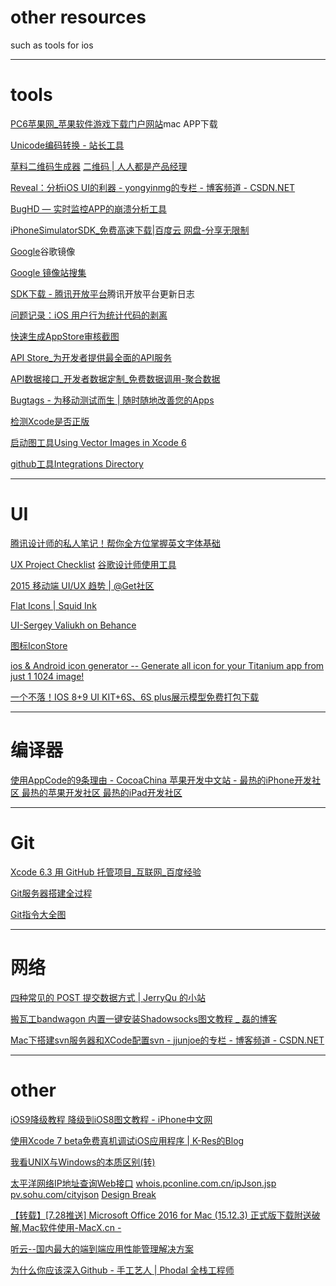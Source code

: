 # other resources
such as tools for ios
***
# tools
[PC6苹果网_苹果软件游戏下载门户网站](http://www.pc6.com/apple/)mac APP下载

[Unicode编码转换 - 站长工具](http://tool.chinaz.com/Tools/Unicode.aspx)

[草料二维码生成器](http://cli.im/)
[二维码 | 人人都是产品经理](http://www.woshipm.com/tag/%E4%BA%8C%E7%BB%B4%E7%A0%81)

[Reveal：分析iOS UI的利器 - yongyinmg的专栏 - 博客频道 - CSDN.NET](http://blog.csdn.net/yongyinmg/article/details/39293015)

[BugHD — 实时监控APP的崩溃分析工具](http://bughd.com/)

[iPhoneSimulatorSDK_免费高速下载|百度云 网盘-分享无限制](http://pan.baidu.com/s/1jGqzun0#path=%252FiPhoneSimulatorSDK)

[Google](https://g.wen.lu/)谷歌镜像

[Google 镜像站搜集](http://www.cocoachina.com/programmer/20150611/12117.html)

[SDK下载 - 腾讯开放平台](http://wiki.open.qq.com/wiki/mobile/SDK%E4%B8%8B%E8%BD%BD)腾讯开放平台更新日志

[问题记录：iOS 用户行为统计代码的剥离](http://www.cocoachina.com/ios/20150715/12569.html)

[快速生成AppStore审核截图](https://appscreens.io/yK7cLuBNij)

[API Store_为开发者提供最全面的API服务](http://apistore.baidu.com/astore/index)

[API数据接口_开发者数据定制_免费数据调用-聚合数据](http://www.juhe.cn/)

[Bugtags - 为移动测试而生 | 随时随地改善您的Apps](https://bugtags.com/)

[检测Xcode是否正版](https://developer.apple.com/news/?id=09222015a)

[启动图工具Using Vector Images in Xcode 6](http://martiancraft.com/blog/2014/09/vector-images-xcode6/)

[github工具Integrations Directory](https://github.com/integrations)
***
# UI
[腾讯设计师的私人笔记！帮你全方位掌握英文字体基础](http://www.uisdc.com/english-fonts-design-foundation)

[UX Project Checklist](http://uxchecklist.github.io/)
[谷歌设计师使用工具](http://t.cn/RLJkiUd?u=2068840121&m=3867421465238454&cu=2068840121)

[2015 移动端 UI/UX 趋势 | @Get社区](http://get.jobdeer.com/7749.get/)

[Flat Icons | Squid Ink](http://thesquid.ink/flat-icons/)

[UI-Sergey Valiukh on Behance](https://www.behance.net/Sergii_Valiukh)

[图标IconStore](http://iconstore.co/)

[ios & Android icon generator -- Generate all icon for your Titanium app from just 1 1024 image!](http://devhelpers.com/app/icon/resizer/)

[一个不落！IOS 8+9 UI KIT+6S、6S plus展示模型免费打包下载](http://www.uisdc.com/ios-9-iphone-6s-uikit?url_type=39&object_type=webpage&pos=1)
***
# 编译器
[使用AppCode的9条理由 - CocoaChina 苹果开发中文站 - 最热的iPhone开发社区 最热的苹果开发社区 最热的iPad开发社区](http://www.cocoachina.com/ios/20141031/10070.html)
***
# Git
[Xcode 6.3 用 GitHub 托管项目_互联网_百度经验](http://jingyan.baidu.com/album/ab0b5630936ab6c15afa7d1c.html?picindex=3)

[Git服务器搭建全过程](http://mp.weixin.qq.com/s?__biz=MjM5OTMxMzA4NQ==&mid=216463848&idx=2&sn=6f36e60705df1e16d21139e5d395ed60)

[Git指令大全图](http://www.colorfulcat.xyz/2015/09/06/git-command/)
***
# 网络
[四种常见的 POST 提交数据方式 | JerryQu 的小站](https://www.imququ.com/post/four-ways-to-post-data-in-http.html)

[搬瓦工bandwagon 内置一键安装Shadowsocks图文教程 _ 磊的博客](http://www.jjhr.net/2015/03/built-a-key-move-bricklayer-bandwagon-installation-shadowsocks/)

[Mac下搭建svn服务器和XCode配置svn - jjunjoe的专栏 - 博客频道 - CSDN.NET](http://blog.csdn.net/jjunjoe/article/details/8500996)
***
# other
[iOS9降级教程 降级到iOS8图文教程 - iPhone中文网](http://iphone.tgbus.com/tutorial/use/201506/20150609140938.shtml)

[使用Xcode 7 beta免费真机调试iOS应用程序 | K-Res的Blog](http://blog.k-res.net/archives/1862.html)

[我看UNIX与Windows的本质区别(转)](http://www.douban.com/group/topic/15118499/#!/i!/ckDefault)


[太平洋网络IP地址查询Web接口](http://whois.pconline.com.cn/#tabs-2)
[whois.pconline.com.cn/ipJson.jsp](http://whois.pconline.com.cn/ipJson.jsp)
[pv.sohu.com/cityjson](http://pv.sohu.com/cityjson)
[Design Break](http://www.designbreak.io/)

[【转载】[7.28推送] Microsoft Office 2016 for Mac (15.12.3) 正式版下载附送破解,Mac软件使用-MacX.cn -](http://www.macx.cn/thread-2166376-1-1.html)

[听云--国内最大的端到端应用性能管理解决方案](http://www.tingyun.com/)

[为什么你应该深入Github - 手工艺人 | Phodal 全栈工程师](http://www.phodal.com/blog/why-you-should-work-hard-with-github/)

